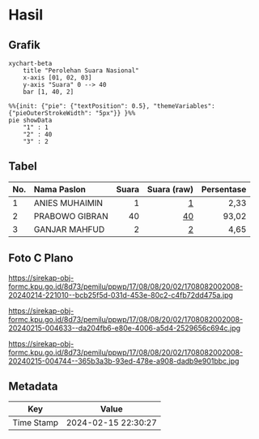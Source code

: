 # Hasil

## Grafik

```mermaid
xychart-beta
    title "Perolehan Suara Nasional"
    x-axis [01, 02, 03]
    y-axis "Suara" 0 --> 40
    bar [1, 40, 2]
```

```mermaid
%%{init: {"pie": {"textPosition": 0.5}, "themeVariables": {"pieOuterStrokeWidth": "5px"}} }%%
pie showData
    "1" : 1
    "2" : 40
    "3" : 2
```

## Tabel

| No. | Nama Paslon    | Suara | Suara (raw) | Persentase |
|:--- |:-------------- | -----:| -----------:| ----------:|
| 1   | ANIES MUHAIMIN | 1     | [1][p-1]    | 2,33       |
| 2   | PRABOWO GIBRAN | 40    | [40][p-2]   | 93,02      |
| 3   | GANJAR MAHFUD  | 2     | [2][p-3]    | 4,65       |


[p-1]: https://github.com/gigit-pemilu/pemilu-2024/blob/main/pilpres/hitung-suara/sub/17-bengkulu/sub/08-kepahiang/sub/08-muara-kemumu/sub/2002-batu-kalung/sub/008-tps/sub/paslon-1.txt
[p-2]: https://github.com/gigit-pemilu/pemilu-2024/blob/main/pilpres/hitung-suara/sub/17-bengkulu/sub/08-kepahiang/sub/08-muara-kemumu/sub/2002-batu-kalung/sub/008-tps/sub/paslon-2.txt
[p-3]: https://github.com/gigit-pemilu/pemilu-2024/blob/main/pilpres/hitung-suara/sub/17-bengkulu/sub/08-kepahiang/sub/08-muara-kemumu/sub/2002-batu-kalung/sub/008-tps/sub/paslon-3.txt

## Foto C Plano

https://sirekap-obj-formc.kpu.go.id/8d73/pemilu/ppwp/17/08/08/20/02/1708082002008-20240214-221010--bcb25f5d-031d-453e-80c2-c4fb72dd475a.jpg

https://sirekap-obj-formc.kpu.go.id/8d73/pemilu/ppwp/17/08/08/20/02/1708082002008-20240215-004633--da204fb6-e80e-4006-a5d4-2529656c694c.jpg

https://sirekap-obj-formc.kpu.go.id/8d73/pemilu/ppwp/17/08/08/20/02/1708082002008-20240215-004744--365b3a3b-93ed-478e-a908-dadb9e901bbc.jpg


## Metadata

| Key        | Value               |
| ---------- | ------------------- |
| Time Stamp | 2024-02-15 22:30:27 |



